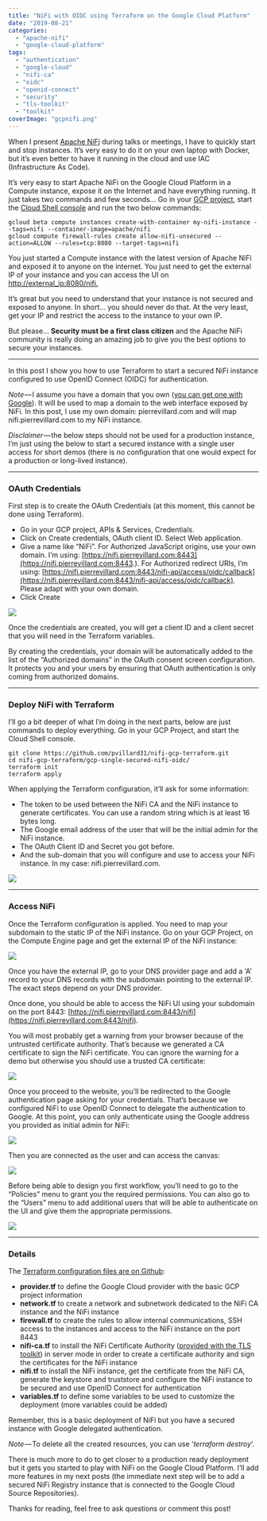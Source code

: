 ```yaml
---
title: "NiFi with OIDC using Terraform on the Google Cloud Platform"
date: "2019-08-21"
categories: 
  - "apache-nifi"
  - "google-cloud-platform"
tags: 
  - "authentication"
  - "google-cloud"
  - "nifi-ca"
  - "oidc"
  - "openid-connect"
  - "security"
  - "tls-toolkit"
  - "toolkit"
coverImage: "gcpnifi.png"
---
```


When I present [Apache NiFi](https://nifi.apache.org) during talks or meetings, I have to quickly start and stop instances. It’s very easy to do it on your own laptop with Docker, but it’s even better to have it running in the cloud and use IAC (Infrastructure As Code).

It’s very easy to start Apache NiFi on the Google Cloud Platform in a Compute instance, expose it on the Internet and have everything running. It just takes two commands and few seconds… Go in your [GCP project](https://console.cloud.google.com/), start the [Cloud Shell console](https://cloud.google.com/shell/docs/) and run the two below commands:

```
gcloud beta compute instances create-with-container my-nifi-instance --tags=nifi --container-image=apache/nifi
gcloud compute firewall-rules create allow-nifi-unsecured --action=ALLOW --rules=tcp:8080 --target-tags=nifi
```

You just started a Compute instance with the latest version of Apache NiFi and exposed it to anyone on the internet. You just need to get the external IP of your instance and you can access the UI on [http://external\_ip:8080/nifi.](http://external_ip:8080/nifi.)

It’s great but you need to understand that your instance is not secured and exposed to anyone. In short… you should never do that. At the very least, get your IP and restrict the access to the instance to your own IP.

But please… **Security must be a first class citizen** and the Apache NiFi community is really doing an amazing job to give you the best options to secure your instances.

* * *

In this post I show you how to use Terraform to start a secured NiFi instance configured to use OpenID Connect (OIDC) for authentication.

_Note_ — I assume you have a domain that you own ([you can get one with Google](https://domains.google/)). It will be used to map a domain to the web interface exposed by NiFi. In this post, I use my own domain: pierrevillard.com and will map nifi.pierrevillard.com to my NiFi instance.

_Disclaimer_ — the below steps should not be used for a production instance, I’m just using the below to start a secured instance with a single user access for short demos (there is no configuration that one would expect for a production or long-lived instance).

* * *

### OAuth Credentials

First step is to create the OAuth Credentials (at this moment, this cannot be done using Terraform). 

- Go in your GCP project, APIs & Services, Credentials.
- Click on Create credentials, OAuth client ID. Select Web application.
- Give a name like “NiFi”. For Authorized JavaScript origins, use your own domain. I’m using: [https://nifi.pierrevillard.com:8443](https://nifi.pierrevillard.com:8443.). For Authorized redirect URIs, I’m using: [https://nifi.pierrevillard.com:8443/nifi-api/access/oidc/callback](https://nifi.pierrevillard.com:8443/nifi-api/access/oidc/callback). Please adapt with your own domain.
- Click Create

![](images/screenshot-2019-08-21-at-12.52.50.png)

Once the credentials are created, you will get a client ID and a client secret that you will need in the Terraform variables.

By creating the credentials, your domain will be automatically added to the list of the “Authorized domains” in the OAuth consent screen configuration. It protects you and your users by ensuring that OAuth authentication is only coming from authorized domains.

* * *

### Deploy NiFi with Terraform

I’ll go a bit deeper of what I’m doing in the next parts, below are just commands to deploy everything. Go in your GCP Project, and start the Cloud Shell console.

```
git clone https://github.com/pvillard31/nifi-gcp-terraform.git
cd nifi-gcp-terraform/gcp-single-secured-nifi-oidc/
terraform init
terraform apply
```

When applying the Terraform configuration, it’ll ask for some information:

- The token to be used between the NiFi CA and the NiFi instance to generate certificates. You can use a random string which is at least 16 bytes long.
- The Google email address of the user that will be the initial admin for the NiFi instance.
- The OAuth Client ID and Secret you got before.
- And the sub-domain that you will configure and use to access your NiFi instance. In my case: nifi.pierrevillard.com.

![](images/85059-1gkf3fhoad4gx1iwva3wzsq.png)

* * *

### Access NiFi

Once the Terraform configuration is applied. You need to map your subdomain to the static IP of the NiFi instance. Go on your GCP Project, on the Compute Engine page and get the external IP of the NiFi instance:

![](images/db74b-1y9gwhc26vt-h334h4brf_w.png)

Once you have the external IP, go to your DNS provider page and add a ‘A’ record to your DNS records with the subdomain pointing to the external IP. The exact steps depend on your DNS provider.

Once done, you should be able to access the NiFi UI using your subdomain on the port 8443: [https://nifi.pierrevillard.com:8443/nifi](https://nifi.pierrevillard.com:8443/nifi).

You will most probably get a warning from your browser because of the untrusted certificate authority. That’s because we generated a CA certificate to sign the NiFi certificate. You can ignore the warning for a demo but otherwise you should use a trusted CA certificate:

![](images/e4986-1prcvy5q3srbp2jgtaulqhq.png)

Once you proceed to the website, you’ll be redirected to the Google authentication page asking for your credentials. That’s because we configured NiFi to use OpenID Connect to delegate the authentication to Google. At this point, you can only authenticate using the Google address you provided as initial admin for NiFi:

![](images/5b9e3-1tgqvvougltodvbh-nbuhbg.png)

Then you are connected as the user and can access the canvas:

![](images/67b46-1sn5xxelg8ygcnqsqva3b0a.png)

Before being able to design you first workflow, you’ll need to go to the “Policies” menu to grant you the required permissions. You can also go to the “Users” menu to add additional users that will be able to authenticate on the UI and give them the appropriate permissions. 

![](images/10a47-1fnb4tfamco0pld1oqodikq.png)

* * *

### Details

The [Terraform configuration files are on Github](https://github.com/pvillard31/nifi-gcp-terraform/tree/master/gcp-single-secured-nifi-oidc):

- **provider.tf** to define the Google Cloud provider with the basic GCP project information
- **network.tf** to create a network and subnetwork dedicated to the NiFi CA instance and the NiFi instance
- **firewall.tf** to create the rules to allow internal communications, SSH access to the instances and access to the NiFi instance on the port 8443
- **nifi-ca.tf** to install the NiFi Certificate Authority ([provided with the TLS toolkit](https://nifi.apache.org/docs/nifi-docs/html/toolkit-guide.html#tls_toolkit)) in server mode in order to create a certificate authority and sign the certificates for the NiFi instance
- **nifi.tf** to install the NiFi instance, get the certificate from the NiFi CA, generate the keystore and truststore and configure the NiFi instance to be secured and use OpenID Connect for authentication
- **variables.tf** to define some variables to be used to customize the deployment (more variables could be added)

Remember, this is a basic deployment of NiFi but you have a secured instance with Google delegated authentication.

_Note_ — To delete all the created resources, you can use ‘_terraform destroy_’.

There is much more to do to get closer to a production ready deployment but it gets you started to play with NiFi on the Google Cloud Platform. I’ll add more features in my next posts (the immediate next step will be to add a secured NiFi Registry instance that is connected to the Google Cloud Source Repositories).

Thanks for reading, feel free to ask questions or comment this post!
